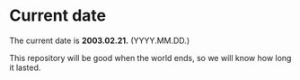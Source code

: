 # Current date

The current date is **2003.02.21.** (YYYY.MM.DD.)

This repository will be good when the world ends, so we will know how long it lasted.